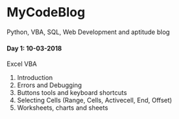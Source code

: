 # MyCodeBlog
Python, VBA, SQL, Web Development and aptitude blog


#### Day 1: 10-03-2018
Excel VBA
1. Introduction
2. Errors and Debugging
3. Buttons tools and keyboard shortcuts
4. Selecting Cells (Range, Cells, Activecell, End, Offset)
5. Worksheets, charts and sheets

